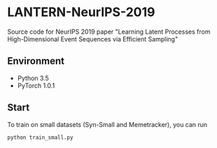 # LANTERN-NeurIPS-2019
Source code for NeurIPS 2019 paper "Learning Latent Processes from High-Dimensional Event Sequences via Efficient Sampling"
## Environment
+ Python 3.5
+ PyTorch 1.0.1
## Start
To train on small datasets (Syn-Small and Memetracker), you can run
```
python train_small.py
```
